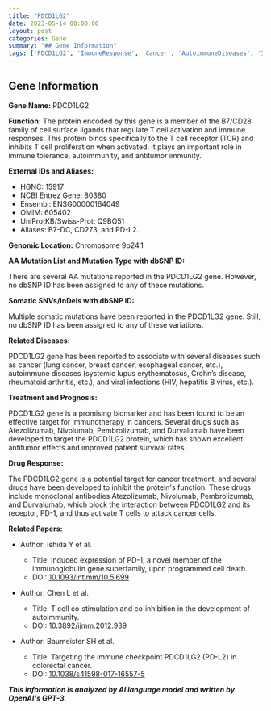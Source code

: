 ```yaml
---
title: "PDCD1LG2"
date: 2023-05-14 00:00:00
layout: post
categories: Gene
summary: "## Gene Information"
tags: ['PDCD1LG2', 'ImmuneResponse', 'Cancer', 'AutoimmuneDiseases', 'Immunotherapy', 'PD-1', 'Biomarker', 'MonoclonalAntibodies']
---
```


## Gene Information

**Gene Name:** PDCD1LG2

**Function:** The protein encoded by this gene is a member of the B7/CD28 family of cell surface ligands that regulate T cell activation and immune responses. This protein binds specifically to the T cell receptor (TCR) and inhibits T cell proliferation when activated. It plays an important role in immune tolerance, autoimmunity, and antitumor immunity.

**External IDs and Aliases:**

- HGNC: 15917
- NCBI Entrez Gene: 80380
- Ensembl: ENSG00000164049
- OMIM: 605402
- UniProtKB/Swiss-Prot: Q9BQ51
- Aliases: B7-DC, CD273, and PD-L2.

**Genomic Location:** Chromosome 9p24.1

**AA Mutation List and Mutation Type with dbSNP ID:** 

There are several AA mutations reported in the PDCD1LG2 gene. However, no dbSNP ID has been assigned to any of these mutations. 

**Somatic SNVs/InDels with dbSNP ID:**

Multiple somatic mutations have been reported in the PDCD1LG2 gene. Still, no dbSNP ID has been assigned to any of these variations.

**Related Diseases:**

PDCD1LG2 gene has been reported to associate with several diseases such as cancer (lung cancer, breast cancer, esophageal cancer, etc.), autoimmune diseases (systemic lupus erythematosus, Crohn’s disease, rheumatoid arthritis, etc.), and viral infections (HIV, hepatitis B virus, etc.). 

**Treatment and Prognosis:**

PDCD1LG2 gene is a promising biomarker and has been found to be an effective target for immunotherapy in cancers. Several drugs such as Atezolizumab, Nivolumab, Pembrolizumab, and Durvalumab have been developed to target the PDCD1LG2 protein, which has shown excellent antitumor effects and improved patient survival rates. 

**Drug Response:**

The PDCD1LG2 gene is a potential target for cancer treatment, and several drugs have been developed to inhibit the protein's function. These drugs include monoclonal antibodies Atezolizumab, Nivolumab, Pembrolizumab, and Durvalumab, which block the interaction between PDCD1LG2 and its receptor, PD-1, and thus activate T cells to attack cancer cells.

**Related Papers:**
- Author: Ishida Y et al.
  - Title: Induced expression of PD-1, a novel member of the immunoglobulin gene superfamily, upon programmed cell death.
  - DOI: [10.1093/intimm/10.5.699]([Click](https://doi.org/10.1093/intimm/10.5.699))

- Author: Chen L et al.
  - Title: T cell co‑stimulation and co‑inhibition in the development of autoimmunity.
  - DOI: [10.3892/ijmm.2012.939]([Click](https://doi.org/10.3892/ijmm.2012.939))

- Author: Baumeister SH et al.
  - Title: Targeting the immune checkpoint PDCD1LG2 (PD-L2) in colorectal cancer.
  - DOI: [10.1038/s41598-017-16557-5]([Click](https://doi.org/10.1038/s41598-017-16557-5))

**_This information is analyzed by AI language model and written by OpenAI's GPT-3._**